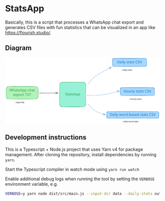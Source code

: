 # StatsApp

Basically, this is a script that processes a WhatsApp chat export and generates CSV files with fun statistics that can be visualized in an app like <https://flourish.studio/>.

## Diagram

<picture>
  <source media="(prefers-color-scheme: dark)" srcset="./assets/StatsApp%20single%20file%20mode%20(dark).excalidraw.svg">
  <img alt="A diagram showing the inputs and outputs for StatsApp, and their corresponding command-line arguments" src="./assets/StatsApp%20single%20file%20mode.excalidraw.svg">
</picture>

## Development instructions

This is a Typescript + Node.js project that uses Yarn v4 for package management. After cloning the repository, install dependencies by running `yarn`.

Start the Typescript compiler in watch mode using `yarn run watch`

Enable additional debug logs when running the tool by setting the `VERBOSE` environment variable, e.g.

```bash
VERBOSE=y yarn node dist/src/main.js --input-dir data --daily-stats out/daily-stats.csv --chat-log out/chat-log.txt
```
